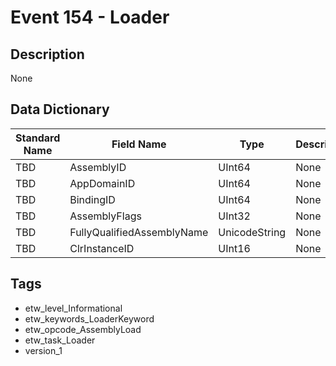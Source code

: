 # Event 154 - Loader

## Description
None

## Data Dictionary
|Standard Name|Field Name|Type|Description|Sample Value|
|---|---|---|---|---|
|TBD|AssemblyID|UInt64|None|`None`|
|TBD|AppDomainID|UInt64|None|`None`|
|TBD|BindingID|UInt64|None|`None`|
|TBD|AssemblyFlags|UInt32|None|`None`|
|TBD|FullyQualifiedAssemblyName|UnicodeString|None|`None`|
|TBD|ClrInstanceID|UInt16|None|`None`|

## Tags
* etw_level_Informational
* etw_keywords_LoaderKeyword
* etw_opcode_AssemblyLoad
* etw_task_Loader
* version_1